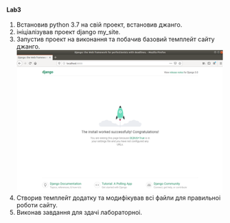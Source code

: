 #### Lab3

1. Встановив python 3.7 на свiй проект, встановив джанго.
2. iнiцiалiзував проект django my_site.
3. Запустив проект на виконання та побачив базовий темплейт сайту джанго.
![](img1.png)
4. Створив темплейт додатку та модифiкував всi файли для правильноi роботи сайту.
5. Виконав завдання для здачi лабораторноi.

